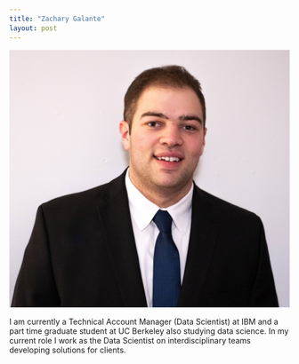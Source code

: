```yaml
---
title: "Zachary Galante"
layout: post
---
```

![Headshot](https://github.com/ZGalante/zgalante.github.io/blob/master/assets/Headshot.jpeg?raw=true)



I am currently a Technical Account Manager (Data Scientist) at IBM and a part time graduate student at UC Berkeley also studying data science. In my current role I work as the Data Scientist on interdisciplinary teams developing solutions for clients.
